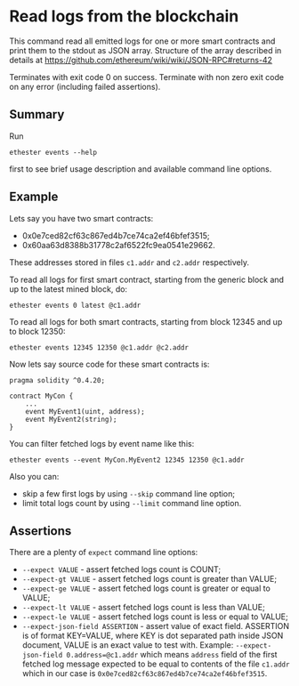 # Read logs from the blockchain

This command read all emitted logs for one or more smart
contracts and print them to the stdout as JSON array.
Structure of the array described in details at
https://github.com/ethereum/wiki/wiki/JSON-RPC#returns-42

Terminates with exit code 0 on success. Terminate with non zero
exit code on any error (including failed assertions).

## Summary

Run

```
ethester events --help
```

first to see brief usage description and available command line options.

## Example

Lets say you have two smart contracts:

* 0x0e7ced82cf63c867ed4b7ce74ca2ef46bfef3515;
* 0x60aa63d8388b31778c2af6522fc9ea0541e29662.

These addresses stored in files ``c1.addr`` and ``c2.addr`` respectively.

To read all logs for first smart contract, starting from the
generic block and up to the latest mined block, do:

```
ethester events 0 latest @c1.addr
```

To read all logs for both smart contracts, starting from block
12345 and up to block 12350:

```
ethester events 12345 12350 @c1.addr @c2.addr
```

Now lets say source code for these smart contracts is:

```
pragma solidity ^0.4.20;

contract MyCon {
    ...
    event MyEvent1(uint, address);
    event MyEvent2(string);
}
```

You can filter fetched logs by event name like this:

```
ethester events --event MyCon.MyEvent2 12345 12350 @c1.addr
```

Also you can:

* skip a few first logs by using ``--skip`` command line option;
* limit total logs count by using ``--limit`` command line option.

## Assertions

There are a plenty of ``expect`` command line options:

* ``--expect VALUE`` - assert fetched logs count is COUNT;
* ``--expect-gt VALUE`` - assert fetched logs count is greater
 than VALUE;
* ``--expect-ge VALUE`` - assert fetched logs count is greater
 or equal to VALUE;
* ``--expect-lt VALUE`` - assert fetched logs count is less
 than VALUE;
* ``--expect-le VALUE`` - assert fetched logs count is less
 or equal to VALUE;
* ``--expect-json-field ASSERTION`` - assert value of exact field.
 ASSERTION is of format KEY=VALUE, where KEY is dot separated
 path inside JSON document, VALUE is an exact value to test with.
 Example: ``--expect-json-field 0.address=@c1.addr``
 which means ``address`` field of the first fetched log message
 expected to be equal to contents of the file ``c1.addr`` which
 in our case is ``0x0e7ced82cf63c867ed4b7ce74ca2ef46bfef3515``.
